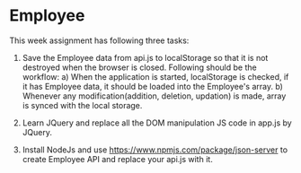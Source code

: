 # Employee
This week assignment has following three tasks:

1. Save the Employee data from api.js to localStorage so that it is not destroyed when the browser is closed. Following should be the workflow:
a) When the application is started, localStorage is checked, if it has Employee data, it should be loaded into the Employee's array.
b) Whenever any modification(addition, deletion, updation) is made, array is synced with the local storage.

2. Learn JQuery and replace all the DOM manipulation JS code in app.js by JQuery.

3. Install NodeJs and use https://www.npmjs.com/package/json-server to create Employee API and replace your api.js with it.
